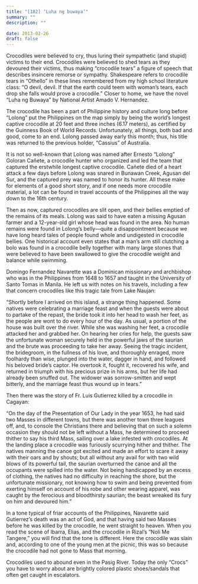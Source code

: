 ```yaml
---
title: "[182] ‘Luha ng buwaya’"
summary: ""
description: ""

date: 2013-02-26
draft: false
---
```


Crocodiles were believed to cry, thus luring their sympathetic (and stupid) victims to their end. Crocodiles were believed to shed tears as they devoured their victims, thus making “crocodile tears” a figure of speech that describes insincere remorse or sympathy. Shakespeare refers to crocodile tears in “Othello” in these lines remembered from my high school literature class: “O devil, devil. If that the earth could teem with woman’s tears, each drop she falls would prove a crocodile.” Closer to home, we have the novel “Luha ng Buwaya” by National Artist Amado V. Hernandez.

The crocodile has been a part of Philippine history and culture long before “Lolong” put the Philippines on the map simply by being the world’s longest captive crocodile at 20 feet and three inches (6.17 meters), as certified by the Guinness Book of World Records. Unfortunately, all things, both bad and good, come to an end. Lolong passed away early this month; thus, his title was returned to the previous holder, “Cassius” of Australia.

It is not so well-known that Lolong was named after Ernesto “Lolong” Goloran Cañete, a crocodile hunter who organized and led the team that captured the erstwhile longest captive crocodile. Cañete died of a heart attack a few days before Lolong was snared in Bunawan Creek, Agusan del Sur, and the captured prey was named to honor its hunter. All these make for elements of a good short story, and if one needs more crocodile material, a lot can be found in travel accounts of the Philippines all the way down to the 16th century.

Then as now, captured crocodiles are slit open, and their bellies emptied of the remains of its meals. Lolong was said to have eaten a missing Agusan farmer and a 12-year-old girl whose head was found in the area. No human remains were found in Lolong’s belly—quite a disappointment because we have long heard tales of people found whole and undigested in crocodile bellies. One historical account even states that a man’s arm still clutching a bolo was found in a crocodile belly together with many large stones that were believed to have been swallowed to give the crocodile weight and balance while swimming.

Domingo Fernandez Navarette was a Dominican missionary and archbishop who was in the Philippines from 1648 to 1657 and taught in the University of Santo Tomas in Manila. He left us with notes on his travels, including a few that concern crocodiles like this tragic tale from Lake Naujan:

“Shortly before I arrived on this island, a strange thing happened. Some natives were celebrating a marriage feast and when the guests were about to partake of the repast, the bride took it into her head to wash her feet, as the people are wont to do every hour of the day. As usual, a portion of the house was built over the river. While she was washing her feet, a crocodile attacked her and grabbed her. On hearing her cries for help, the guests saw the unfortunate woman securely held in the powerful jaws of the saurian and the brute was proceeding to take her away. Seeing the tragic incident, the bridegroom, in the fullness of his love, and thoroughly enraged, more foolhardy than wise, plunged into the water, dagger in hand, and followed his beloved bride’s captor. He overtook it, fought it, recovered his wife, and returned in triumph with his precious prize in his arms, but her life had already been snuffed out. The widower was sorrow-smitten and wept bitterly, and the marriage feast thus wound up in tears.”

Then there was the story of Fr. Luis Gutierrez killed by a crocodile in Cagayan:

“On the day of the Presentation of Our Lady in the year 1653, he had said two Masses in different towns, but there was another town three leagues off, and, to console the Christians there and believing that on such a solemn occasion they should not be left without a Mass, he determined to proceed thither to say his third Mass, sailing over a lake infested with crocodiles. At the landing place a crocodile was furiously scurrying hither and thither. The natives manning the canoe got excited and made an effort to scare it away with their oars and by shouts; but all without any avail for with two wild blows of its powerful tail, the saurian overturned the canoe and all the occupants were spilled into the water. Not being handicapped by an excess of clothing, the natives had no difficulty in reaching the shore, but the unfortunate missionary, not knowing how to swim and being prevented from exerting himself on account of his robe and other wearing apparel, was caught by the ferocious and bloodthirsty saurian; the beast wreaked its fury on him and devoured him.”

In a tone typical of friar accounts of the Philippines, Navarette said Gutierrez’s death was an act of God, and that having said two Masses before he was killed by the crocodile, he went straight to heaven. When you read the scene of Ibarra, Elias, and the crocodile in Rizal’s “Noli Me Tangere,” you will find that the tone is different. Here the crocodile was slain and, according to one of the young men at the picnic, this was so because the crocodile had not gone to Mass that morning.

Crocodiles used to abound even in the Pasig River. Today the only “Crocs” you have to worry about are brightly colored plastic shoes/sandals that often get caught in escalators.
